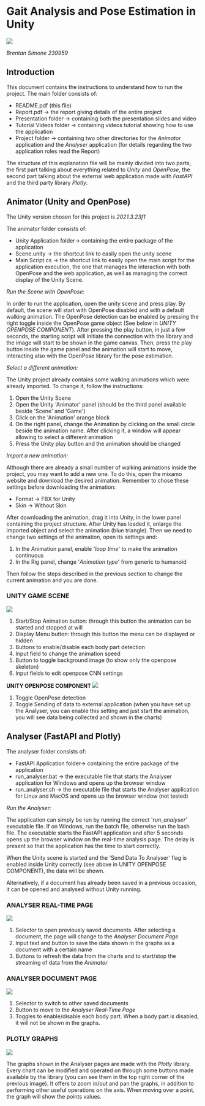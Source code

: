 ﻿# Gait Analysis and Pose Estimation in Unity

![](images/Aspose.Words.e81dc9d2-4806-4761-84ee-95bb51c22944.001.jpeg)

_Brentan Simone 239959_

## Introduction

This document contains the instructions to understand how to run the project. The main folder consists of:

- README.pdf (this file)
- Report.pdf → the report giving details of the entire project
- Presentation folder → containing both the presentation slides and video
- Tutorial Videos folder → containing videos tutorial showing how to use the application
- Project folder → containing two other directories for the *Animator* application and the *Analyser* application (for details regarding the two application roles read the Report)

The structure of this explanation file will be mainly divided into two parts, the first part talking about everything related to *Unity* and *OpenPose*, the second part talking about the external web application made with *FastAPI* and the third party library *Plotly*.

## Animator (Unity and OpenPose)

The Unity version chosen for this project is *2021.3.23f1*

The animator folder consists of:

- Unity Application folder→ containing the entire package of the application
- Scene.unity → the shortcut link to easily open the unity scene
- Main Script.cs → the shortcut link to easily open the main script for the application execution, the one that manages the interaction with both OpenPose and the web application, as well as managing the correct display of the Unity Scene.

*Run the Scene with OpenPose:*

In order to run the application, open the unity scene and press play. By default, the scene will start with OpenPose disabled and with a default walking animation. The OpenPose detection can be enabled by pressing the right toggle inside the OpenPose game object (See below in *UNITY OPENPOSE COMPONENT*). After pressing the play button, in just a few seconds, the starting script will initiate the connection with the library and the image will start to be shown in the game canvas. Then, press the play button inside the game panel and the animation will start to move, interacting also with the OpenPose library for the pose estimation.

*Select a different animation:*

The Unity project already contains some walking animations which were already imported. To change it, follow the instructions:

1. Open the Unity Scene
2. Open the Unity 'Animator' panel (should be the third panel available beside 'Scene' and 'Game')
3. Click on the 'Animation' orange block
4. On the right panel, change the Animation by clicking on the small circle beside the animation name. After clicking it, a window will appear allowing to select a different animation
5. Press the Unity play button and the animation should be changed

*Import a new animation:*

Although there are already a small number of walking animations inside the project, you may want to add a new one. To do this, open the mixamo website and download the desired animation. Remember to chose these settings before downloading the animation:

- Format → FBX for Unity
- Skin → Without Skin

After downloading the animation, drag it into Unity, in the lower panel containing the project structure. After Unity has loaded it, enlarge the imported object and select the animation (blue triangle). Then we need to change two settings of the animation, open its settings and:

1. In the Animation panel, enable '*loop time*' to make the animation continuous
2. In the Rig panel, change '*Animation type*' from generic to humanoid

Then follow the steps described in the previous section to change the current animation and you are done.

### UNITY GAME SCENE

![](images/Aspose.Words.e81dc9d2-4806-4761-84ee-95bb51c22944.002.jpeg)

1. Start/Stop Animation button: through this button the animation can be started and stopped at will
1. Display Menu button: through this button the menu can be displayed or hidden
1. Buttons to enable/disable each body part detection
1. Input field to change the animation speed
1. Button to toggle background image (to show only the openpose skeleton)
1. Input fields to edit openpose CNN settings

**UNITY OPENPOSE COMPONENT ![](images/Aspose.Words.e81dc9d2-4806-4761-84ee-95bb51c22944.003.jpeg)**

1. Toggle OpenPose detection 
1. Toggle Sending of data to external application (when you have set up the Analyser, you can enable this setting and just start the animation, you will see data being collected and shown in the charts) 

## Analyser (FastAPI and Plotly)

The analyser folder consists of:

- FastAPI Application folder→ containing the entire package of the application
- run\_analyser.bat → the executable file that starts the Analyser application for Windows and opens up the browser window
- run\_analyser.sh → the executable file that starts the Analyser application for Linux and MacOS and opens up the browser window (not tested)

*Run the Analyser:*

The application can simply be run by running the correct '*run\_analyser*' executable file. If on Windows, run the batch file, otherwise run the bash file. The executable starts the FastAPI application and after 5 seconds opens up the browser window on the real-time analysis page. The delay is present so that the application has the time to start correctly.

When the Unity scene is started and the 'Send Data To Analyser' flag is enabled inside Unity correctly (see above in UNITY OPENPOSE COMPONENT), the data will be shown.

Alternatively, if a document has already been saved in a previous occasion, it can be opened and analysed without Unity running.

### ANALYSER REAL-TIME PAGE

![](images/Aspose.Words.e81dc9d2-4806-4761-84ee-95bb51c22944.004.jpeg)

1. Selector to open previously saved documents. After selecting a document, the page will change to the *Analyser Document Page*
1. Input text and button to save the data shown in the graphs as a document with a certain name
1. Buttons to refresh the data from the charts and to start/stop the streaming of data from the *Animator*

### ANALYSER DOCUMENT PAGE

![](images/Aspose.Words.e81dc9d2-4806-4761-84ee-95bb51c22944.005.jpeg)

1. Selector to switch to other saved documents
1. Button to move to the *Analyser Real-Time Page*
1. Toggles to enable/disable each body part. When a body part is disabled, it will not be shown in the graphs.

### PLOTLY GRAPHS

![](images/Aspose.Words.e81dc9d2-4806-4761-84ee-95bb51c22944.006.png)

The graphs shown in the Analyser pages are made with the *Plotly* library. Every chart can be modified and operated on through some buttons made available by the library (you can see them in the top right corner of the previous image). It offers to zoom in/out and pan the graphs, in addition to performing other useful operations on the axis. When moving over a point, the graph will show the points values.
